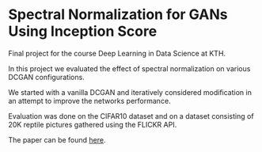 # Spectral Normalization for GANs Using Inception Score
Final project for the course Deep Learning in Data Science at KTH.

In this project we evaluated the effect of spectral normalization on various DCGAN configurations.

We started with a vanilla DCGAN and iteratively considered modification in an attempt to improve the networks performance.

Evaluation was done on the CIFAR10 dataset and on a dataset consisting of 20K reptile pictures gathered using the FLICKR API.

The paper can be found [here](https://github.com/charleshamesse/KTH-DD2424/blob/master/report/main.pdf).
